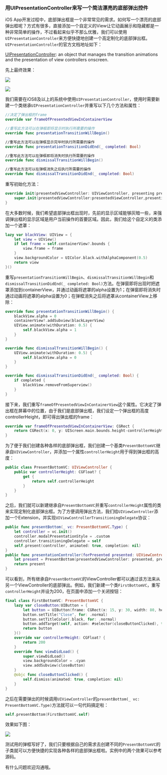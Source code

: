 ### 用UIPresentationController来写一个简洁漂亮的底部弹出控件

iOS App开发过程中，底部弹出框是一个非常常见的需求。如何写一个漂亮的底部弹出框呢？方式有很多，直接添加一个自定义的View让它动画展示和隐藏都是一种非常简单的操作，不过看起来似乎不那么优雅，我们可以使用`UIPresentationController`来方便快捷地创建一个高定制化的底部弹出框。`UIPresentationController`的官方文档地址如下：

[UIPresentationController](https://developer.apple.com/documentation/uikit/uipresentationcontroller): an object that manages the transition animations and the presentation of view controllers onscreen.

先上最终效果：

![](https://raw.githubusercontent.com/IkeBanPC/PresentBottom/master/Pics/Select.gif)

![](https://raw.githubusercontent.com/IkeBanPC/PresentBottom/master/Pics/TimeSelect.gif)

我们需要在iOS8及以上的系统中使用`UIPresentationController`，使用时需要新建一个类继承`UIPresentationController`并重写以下几个方法和属性：

```Swift
//决定了弹出框的frame
override var frameOfPresentedViewInContainerView

//重写此方法可以在弹框即将显示时执行所需要的操作
override func presentationTransitionWillBegin()

//重写此方法可以在弹框显示完毕时执行所需要的操作
override func presentationTransitionDidEnd(_ completed: Bool)

//重写此方法可以在弹框即将消失时执行所需要的操作
override func dismissalTransitionWillBegin()

//重写此方法可以在弹框消失之后执行所需要的操作
override func dismissalTransitionDidEnd(_ completed: Bool)
```
重写初始化方法：

```Swift
override init(presentedViewController: UIViewController, presenting presentingViewController: UIViewController?) {
    super.init(presentedViewController:presentedViewController,presenting: presentingViewController)
}
```
在大多数时候，我们希望底部弹出框出现时，先前的显示区域能够灰暗一些，来强调弹出框的显示区域是用户当前操作的首要区域。因此，我们给这个自定义的类添加一个遮罩：

```Swift
lazy var blackView: UIView = {
    let view = UIView()
    if let frame = self.containerView?.bounds {
        view.frame = frame
    }
    view.backgroundColor = UIColor.black.withAlphaComponent(0.5)
    return view
}()
```

重写`presentationTransitionWillBegin`、`dismissalTransitionWillBegin`和`dismissalTransitionDidEnd(_ completed: Bool)`方法。在弹窗即将出现时把遮罩添加到containerView，并通过动画将遮罩的alpha设置为1；在弹窗即将消失时通过动画将遮罩的alpha设置为0；在弹框消失之后将遮罩从containerView上移除：

```Swift
override func presentationTransitionWillBegin() {
    blackView.alpha = 0
    containerView?.addSubview(blackLayerView）
    UIView.animate(withDuration: 0.5) {
        self.blackView.alpha = 1
    }
}

override func dismissalTransitionWillBegin() {
    UIView.animate(withDuration: 0.5) {
        self.blackView.alpha = 0
    }
}

override func dismissalTransitionDidEnd(_ completed: Bool) {
    if completed {
        blackView.removeFromSuperview()
    }
}
```

接下来，我们重写`frameOfPresentedViewInContainerView`这个属性。它决定了弹出框在屏幕中的位置，由于我们是底部弹出框，我们设定一个弹出框的高度controllerHeight，即可得出弹出框的frame：

```Swift
override var frameOfPresentedViewInContainerView: CGRect {
    return CGRect(x: 0, y: UIScreen.main.bounds.height-controllerHeight, width: UIScreen.main.bounds.width, height: controllerHeight)
}
```

为了便于我们创建各种各样的底部弹出框，我们创建一个基类`PresentBottomVC`继承自`UIViewController`，并添加一个属性`controllerHeight`用于得到弹出框的高度：

```Swift
public class PresentBottomVC: UIViewController {
    public var controllerHeight: CGFloat? {
        get {
            return self.controllerHeight
        }
    }
}
```
之后，我们就可以新建继承自`PresentBottomVC`并重写`controllerHeight`属性的类来实现定制化底部弹出框。为了方便调用弹出方法，我们给`UIViewController`添加一个Extension，并实现`UIViewControllerTransitioningDelegate`协议：

```Swift
public func presentBottom(_ vc: PresentBottomVC.Type) {
    let controller = vc.init()
    controller.modalPresentationStyle = .custom
    controller.transitioningDelegate = self
    self.present(controller, animated: true, completion: nil)
}
public func presentationController(forPresented presented: UIViewController, presenting: UIViewController?, source: UIViewController) -> UIPresentationController? {
    let present = PresentBottom(presentedViewController: presented, presenting: presenting)
    return present
}
```

可以看到，所有继承自`PresentBottomVC`的ViewController都可以通过该方法来从另一个ViewController的底部弹出。例如，我们新建一个类`FirstBottomVC`，重写`controllerHeight`并设为200，在页面中添加一个关闭按钮：

```Swift
final class FirstBottomVC: PresentBottomVC {
    lazy var closeButton:UIButton = {
        let button = UIButton(frame: CGRect(x: 15, y: 30, width: 80, height: 30))
        button.setTitle("Close", for: .normal)
        button.setTitleColor(.black, for: .normal)
        button.addTarget(self, action: #selector(closeButtonClicked), for: .touchUpInside)
        return button
    }()
    override var controllerHeight: CGFloat? {
        return 200
    }
    override func viewDidLoad() {
        super.viewDidLoad()
        view.backgroundColor = .cyan
        view.addSubview(closeButton)
    }
    @objc func closeButtonClicked() {
        self.dismiss(animated: true, completion: nil)
    }
}
```
之后在需要弹出的时候调用`UIViewController`的`presentBottom(_ vc: PresentBottomVC.Type)`方法就可以一句代码搞定啦：

```Swift
self.presentBottom(FirstBottomVC.self)
```

效果如下图：

![](https://raw.githubusercontent.com/IkeBanPC/PresentBottom/master/Pics/FirstBottomVC.gif)

测试用的弹框写好了，我们只要根据自己的需求去创建不同的`PresentBottomVC`的子类就可以方便快捷的实现各种各样的底部弹出框啦。实例中的两个效果可以参考源码。

有什么问题欢迎沟通哦。